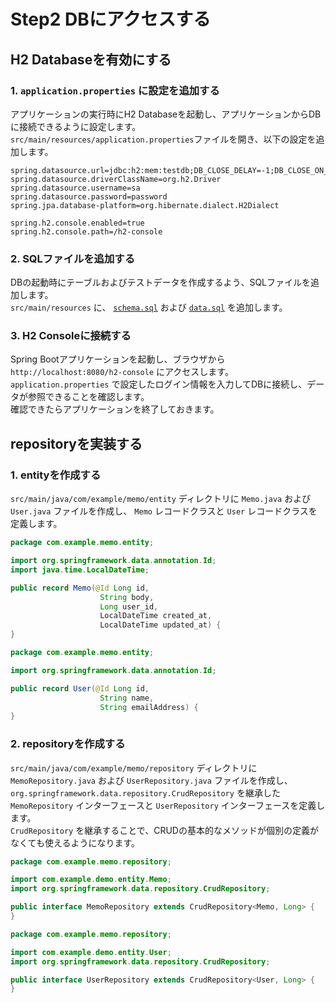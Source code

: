 # Step2 DBにアクセスする

## H2 Databaseを有効にする

### 1. `application.properties` に設定を追加する
アプリケーションの実行時にH2 Databaseを起動し、アプリケーションからDBに接続できるように設定します。  
`src/main/resources/application.properties`ファイルを開き、以下の設定を追加します。

```properties
spring.datasource.url=jdbc:h2:mem:testdb;DB_CLOSE_DELAY=-1;DB_CLOSE_ON_EXIT=FALSE
spring.datasource.driverClassName=org.h2.Driver
spring.datasource.username=sa
spring.datasource.password=password
spring.jpa.database-platform=org.hibernate.dialect.H2Dialect

spring.h2.console.enabled=true
spring.h2.console.path=/h2-console
```

### 2. SQLファイルを追加する
DBの起動時にテーブルおよびテストデータを作成するよう、SQLファイルを追加します。  
`src/main/resources` に、 [`schema.sql`](schema.sql) および [`data.sql`](data.sql) を追加します。

### 3. H2 Consoleに接続する
Spring Bootアプリケーションを起動し、ブラウザから `http://localhost:8080/h2-console` にアクセスします。  
`application.properties` で設定したログイン情報を入力してDBに接続し、データが参照できることを確認します。  
確認できたらアプリケーションを終了しておきます。

## repositoryを実装する

### 1. entityを作成する
`src/main/java/com/example/memo/entity` ディレクトリに `Memo.java` および `User.java` ファイルを作成し、 `Memo` レコードクラスと `User` レコードクラスを定義します。

```java
package com.example.memo.entity;

import org.springframework.data.annotation.Id;
import java.time.LocalDateTime;

public record Memo(@Id Long id,
                    String body,
                    Long user_id,
                    LocalDateTime created_at,
                    LocalDateTime updated_at) {
}
```

```java
package com.example.memo.entity;

import org.springframework.data.annotation.Id;

public record User(@Id Long id,
                    String name,
                    String emailAddress) {
}
```

### 2. repositoryを作成する
`src/main/java/com/example/memo/repository` ディレクトリに `MemoRepository.java` および `UserRepository.java` ファイルを作成し、   
`org.springframework.data.repository.CrudRepository` を継承した `MemoRepository` インターフェースと `UserRepository` インターフェースを定義します。  
`CrudRepository` を継承することで、CRUDの基本的なメソッドが個別の定義がなくても使えるようになります。

```java
package com.example.memo.repository;

import com.example.demo.entity.Memo;
import org.springframework.data.repository.CrudRepository;

public interface MemoRepository extends CrudRepository<Memo, Long> {
}
```

```java
package com.example.memo.repository;

import com.example.demo.entity.User;
import org.springframework.data.repository.CrudRepository;

public interface UserRepository extends CrudRepository<User, Long> {
}
```
